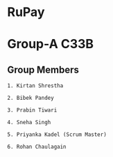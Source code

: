 # RuPay

# Group-A C33B


## Group Members

    1. Kirtan Shrestha
    
    2. Bibek Pandey 
    
    3. Prabin Tiwari

    4. Sneha Singh

    5. Priyanka Kadel (Scrum Master)

    6. Rohan Chaulagain
    
